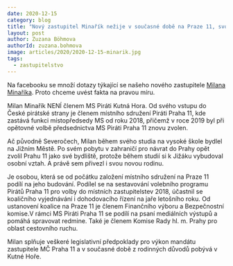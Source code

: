 ```yaml
---
date: 2020-12-15
category: blog
title: "Nový zastupitel Minařík nežije v současné době na Praze 11, svoje povinnosti plní"
layout: post
author: Zuzana Böhmova
authorId: zuzana.bohmova
image: articles/2020/2020-12-15-minarik.jpg
tags: 
  - zastupitelstvo
---
```


Na facebooku se množí dotazy týkající se našeho nového zastupitele [Milana Minaříka](https://praha11.pirati.cz/clenove/minarik-milan/?fbclid=IwAR2NsirAGTkY0JWi4E9KcP1vzkc0bVzJC6D4dfvrAjEKeaG2oll_skJEEw0). Proto chceme uvést fakta na pravou míru.

Milan Minařík NENÍ členem MS Piráti Kutná Hora. Od svého vstupu do České pirátské strany je členem místního sdružení Piráti Praha 11, kde zastává funkci místopředsedy MS od roku 2018, přičemž v roce 2019 byl při opětovné volbě předsednictva MS Piráti Praha 11 znovu zvolen.

Ač původně Severočech, Milan během svého studia na vysoké škole bydlel na Jižním Městě. Po svém pobytu v zahraničí pro návrat do Prahy opět zvolil Prahu 11 jako své bydliště, protože během studií si k Jižáku vybudoval osobní vztah. A právě sem přivezl i svou novou rodinu.

Je osobou, která se od počátku založení místního sdružení na Praze 11 podílí na jeho budování. Podílel se na sestavování volebního programu Pirátů Praha 11 pro volby do místních zastupitelstev 2018, účastnil se koaličního vyjednávání i dohodovacího řízení na jaře letošního roku. Od ustanovení koalice na Praze 11 je členem Finančního výboru a Bezpečnostní komise.V rámci MS Piráti Praha 11 se podílí na psaní mediálních výstupů a pomáhá spravovat redmine. Také je členem Komise Rady hl. m. Prahy pro oblast cestovního ruchu.

Мilan splňuje veškeré legislativní předpoklady pro výkon mandátu zastupitele MČ Praha 11 a v současné době z rodinných důvodů pobývá v Kutné Hoře.
